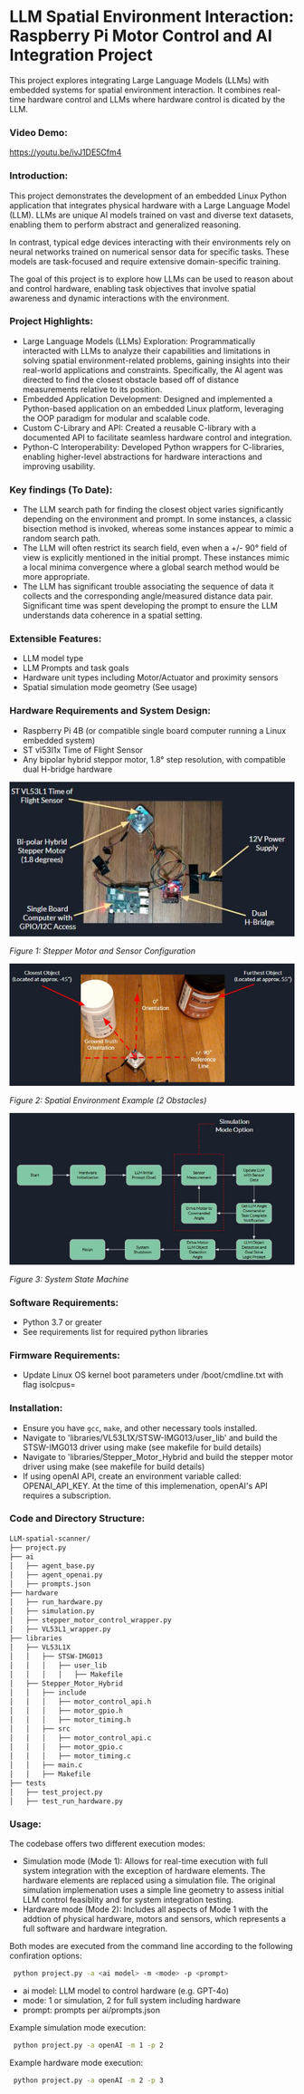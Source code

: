 # LLM Spatial Environment Interaction: Raspberry Pi Motor Control and AI Integration Project
This project explores integrating Large Language Models (LLMs) with embedded systems for spatial environment interaction. It combines real-time hardware control and LLMs where hardware control is dicated by the LLM.

### Video Demo:  
https://youtu.be/ivJ1DE5Cfm4

### Introduction:
This project demonstrates the development of an embedded Linux Python application that integrates physical hardware with a Large Language Model (LLM). LLMs are unique AI models trained on vast and diverse text datasets, enabling them to perform abstract and generalized reasoning.

In contrast, typical edge devices interacting with their environments rely on neural networks trained on numerical sensor data for specific tasks. These models are task-focused and require extensive domain-specific training.

The goal of this project is to explore how LLMs can be used to reason about and control hardware, enabling task objectives that involve spatial awareness and dynamic interactions with the environment.

### Project Highlights:
 - Large Language Models (LLMs) Exploration: Programmatically interacted with LLMs to analyze their capabilities and limitations in solving spatial environment-related problems, gaining insights into their real-world applications and constraints.  Specifically, the AI agent was directed to find the closest obstacle based off of distance measurements relative to its position.
 - Embedded Application Development: Designed and implemented a Python-based application on an embedded Linux platform, leveraging the OOP paradigm for modular and scalable code.
 - Custom C-Library and API: Created a reusable C-library with a documented API to facilitate seamless hardware control and integration.
 - Python-C Interoperability: Developed Python wrappers for C-libraries, enabling higher-level abstractions for hardware interactions and improving usability.

### Key findings (To Date):
 - The LLM search path for finding the closest object varies significantly depending on the environment and prompt.  In some instances, a classic bisection method is invoked, whereas some instances appear to mimic a random search path.
 - The LLM will often restrict its search field, even when a +/- 90° field of view is explicitly mentioned in the initial prompt.  These instances mimic a local minima convergence where a global search method would be more appropriate.
 - The LLM has significant trouble associating the sequence of data it collects and the corresponding angle/measured distance data pair.  Significant time was spent developing the prompt to ensure the LLM understands data coherence in a spatial setting.

### Extensible Features:
 - LLM model type
 - LLM Prompts and task goals
 - Hardware unit types including Motor/Actuator and proximity sensors
 - Spatial simulation mode geometry (See usage)

### Hardware Requirements and System Design:
 - Raspberry Pi 4B (or compatible single board computer running a Linux embedded system)
 - ST vl53l1x Time of Flight Sensor
 - Any bipolar hybrid steppor motor, 1.8° step resolution, with compatible dual H-bridge hardware

![Hardware Setup](images/hardware_setup.JPG "Stepper Motor and Sensor Configuration")

*Figure 1: Stepper Motor and Sensor Configuration*

![Spatial Environment](images/hardware_environment_example.JPG "Example Spatial Environment Scenario")

*Figure 2: Spatial Environment Example (2 Obstacles)*

![State Machine](images/system_state_machine.JPG "High Level System State Machine")

*Figure 3: System State Machine*

### Software Requirements:
 - Python 3.7 or greater
 - See requirements list for required python libraries

### Firmware Requirements:
 - Update Linux OS kernel boot parameters under /boot/cmdline.txt with flag isolcpus=<cpu core>

### Installation:
 - Ensure you have `gcc`, `make`, and other necessary tools installed.
 - Navigate to 'libraries/VL53L1X/STSW-IMG013/user_lib' and build the STSW-IMG013 driver using make (see makefile for build details)
 - Navigate to 'libraries/Stepper_Motor_Hybrid and build the stepper motor driver using make (see makefile for build details)
 - If using openAI API, create an environment variable called:  OPENAI_API_KEY.  At the time of this implemenation, openAI's API requires a subscription.

### Code and Directory Structure:
```
LLM-spatial-scanner/
├── project.py
├── ai
│   ├── agent_base.py
│   ├── agent_openai.py
│   ├── prompts.json
├── hardware
│   ├── run_hardware.py
│   ├── simulation.py
│   ├── stepper_motor_control_wrapper.py
│   ├── VL53L1_wrapper.py
├── libraries
│   ├── VL53L1X
│   │   ├── STSW-IMG013
│   │   │   ├── user_lib
│   │   │   │   ├── Makefile
│   ├── Stepper_Motor_Hybrid
│   │   ├── include
│   │   │   ├── motor_control_api.h
│   │   │   ├── motor_gpio.h
│   │   │   ├── motor_timing.h
│   │   ├── src
│   │   │   ├── motor_control_api.c
│   │   │   ├── motor_gpio.c
│   │   │   ├── motor_timing.c
│   │   ├── main.c
│   │   ├── Makefile
├── tests
│   ├── test_project.py
│   ├── test_run_hardware.py
```

### Usage:

The codebase offers two different execution modes:
 - Simulation mode (Mode 1): Allows for real-time execution with full system integration with the exception of hardware elements.  The hardware elements are replaced using a simulation file.  The original simulation implemenation uses a simple line geometry to assess initial LLM control feasiblity and for system integration testing.  
 - Hardware mode (Mode 2): Includes all aspects of Mode 1 with the addtion of physical hardware, motors and sensors, which represents a full software and hardware integration.

Both modes are executed from the command line according to the following confiration options:
```bash
 python project.py -a <ai model> -m <mode> -p <prompt>
 ```
 - ai model:  LLM model to control hardware (e.g. GPT-4o)
 - mode: 1 or simulation, 2 for full system including hardware
 - prompt: prompts per ai/prompts.json

Example simulation mode execution:
```bash
 python project.py -a openAI -m 1 -p 2
 ```

 Example hardware mode execution:
```bash
 python project.py -a openAI -m 2 -p 3
 ```